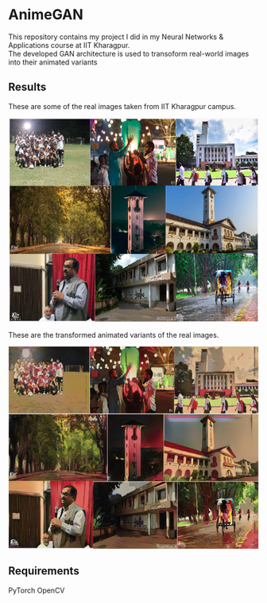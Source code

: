 # AnimeGAN

This repository contains my project I did in my Neural Networks & Applications course at IIT Kharagpur.\
The developed GAN architecture is used to transoform real-world images into their animated variants

## Results

These are some of the real images taken from IIT Kharagpur campus.

![Real Images](real_images/real_overall_result.png)

These are the transformed animated variants of the real images.

![Generated Images](test_output/gen_overall_result.png)


## Requirements
PyTorch
OpenCV
